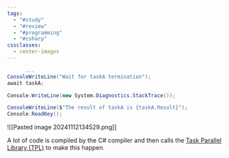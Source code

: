 ```yaml
---
tags:
  - "#study"
  - "#review"
  - "#programming"
  - "#csharp"
cssclasses:
  - center-images
---
```


```cs
      ...
ConsoleWriteLine("Wait for taskA termination");
await taskA;

Console.WriteLine(new System.Diagnostics.StackTrace());

ConsoleWriteLine($"The result of taskA is {taskA.Result}");
Console.ReadKey();

```

![[Pasted image 20241112134529.png]]

A lot of code is compiled by the C# compiler and then calls the [Task Parallel Library (TPL)](https://learn.microsoft.com/en-us/dotnet/standard/parallel-programming/task-parallel-library-tpl) to make this happen.

